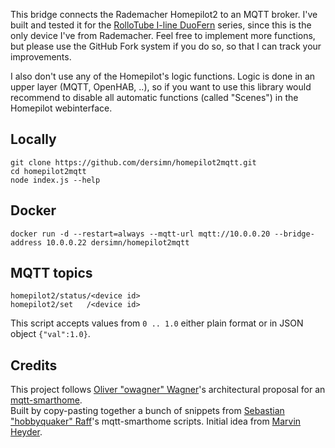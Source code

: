 This bridge connects the Rademacher Homepilot2 to an MQTT broker. I've built and tested it for the 
[RolloTube I-line DuoFern](https://www.rademacher.de/rolllaeden/rollladenmotore/rollotube-i-line-duofern/) series, since this is the only device I've from Rademacher. Feel free to implement more functions, but please use the GitHub Fork system if you do so, so that I can track your improvements.

I also don't use any of the Homepilot's logic functions. Logic is done in an upper layer (MQTT, OpenHAB, ..), so if you want to use this library would recommend to disable all automatic functions (called "Scenes") in the Homepilot webinterface.

## Locally

	git clone https://github.com/dersimn/homepilot2mqtt.git
	cd homepilot2mqtt
	node index.js --help

## Docker

	docker run -d --restart=always --mqtt-url mqtt://10.0.0.20 --bridge-address 10.0.0.22 dersimn/homepilot2mqtt

## MQTT topics

	homepilot2/status/<device id>
	homepilot2/set   /<device id>

This script accepts values from `0 .. 1.0` either plain format or in JSON object `{"val":1.0}`. 

## Credits

This project follows [Oliver "owagner" Wagner](https://github.com/owagner)'s architectural proposal for an [mqtt-smarthome](https://github.com/mqtt-smarthome/mqtt-smarthome).  
Built by copy-pasting together a bunch of snippets from [Sebastian "hobbyquaker" Raff](https://github.com/hobbyquaker)'s mqtt-smarthome scripts. Initial idea from [Marvin Heyder](http://www.imakeyouintelligent.com/rademacher-homepilot-json-api-via-webbrowser-ansteuern/).
